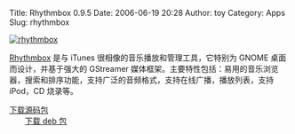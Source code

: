 Title: Rhythmbox 0.9.5
Date: 2006-06-19 20:28
Author: toy
Category: Apps
Slug: rhythmbox

[![rhythmbox](http://static.flickr.com/49/170383273_36d50ac19e_m.jpg)](http://www.flickr.com/photos/xxd/170383273/ "Photo Sharing")

[Rhythmbox](http://www.gnome.org/projects/rhythmbox/) 是与 iTunes
很相像的音乐播放和管理工具，它特别为 GNOME 桌面而设计，并基于强大的
GStreamer
媒体框架。主要特性包括：易用的音乐浏览器，搜索和排序功能，支持广泛的音频格式，支持在线广播，播放列表，支持
iPod，CD 烧录等。

[下载源码包](http://download.gnome.org/sources/rhythmbox/0.9/rhythmbox-0.9.5.tar.gz)  
　　[下载 deb
包](http://mikesplanet.net/dapper/rhythmbox_0.9.5-1~dapper1_i386.deb)
